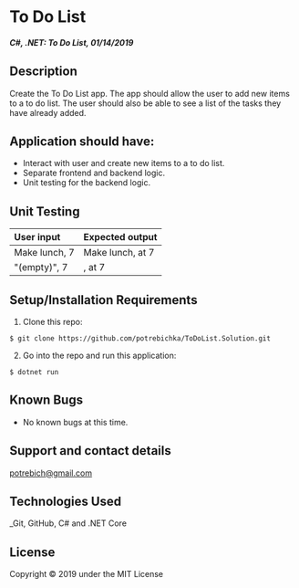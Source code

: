 # To Do List

#### _C#, .NET: To Do List, 01/14/2019_

## Description
Create the To Do List app. The app should allow the user to add new items to a to do list. The user should also be able to see a list of the tasks they have already added.

## Application should have:
- Interact with user and create new items to a to do list.
- Separate frontend and backend logic.
- Unit testing for the backend logic.


## Unit Testing
| User input | Expected output |
| :------------- | :------------- |
| Make lunch, 7 | Make lunch, at 7 |
| "(empty)", 7 | , at 7 |

## Setup/Installation Requirements

1. Clone this repo:
```
$ git clone https://github.com/potrebichka/ToDoList.Solution.git
```

2. Go into the repo and run this application:
```
$ dotnet run
```

## Known Bugs
* No known bugs at this time.

## Support and contact details
potrebich@gmail.com

## Technologies Used
_Git, GitHub, C# and .NET Core


## License
Copyright © 2019 under the MIT License
